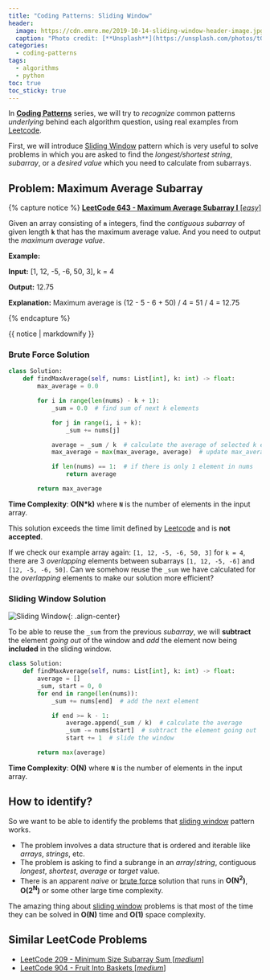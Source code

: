 ```yaml
---
title: "Coding Patterns: Sliding Window"
header:
  image: https://cdn.emre.me/2019-10-14-sliding-window-header-image.jpg
  caption: "Photo credit: [**Unsplash**](https://unsplash.com/photos/tGm0O_ePW6w)"
categories:
  - coding-patterns
tags:
  - algorithms
  - python
toc: true
toc_sticky: true
---
```


In **[Coding Patterns](https://emre.me/categories/#coding-patterns)** series, we will try to *recognize* common patterns *underlying* behind each algorithm question, using real examples from [Leetcode](https://leetcode.com/).

First, we will introduce [Sliding Window](https://emre.me/coding-patterns/sliding-window/) pattern which is very useful to solve problems in which you are asked to find the *longest/shortest string*, *subarray*, or a *desired value* which you need to calculate from subarrays.

## Problem: Maximum Average Subarray ##

{% capture notice %}
[**LeetCode 643 - Maximum Average Subarray I** [*easy*]](https://leetcode.com/problems/maximum-average-subarray-i/)

Given an array consisting of **`n`** integers, find the *contiguous subarray* of given length **`k`** that has the maximum average value. And you need to output the *maximum average value*.

**Example:**

**Input:** [1, 12, -5, -6, 50, 3], k = 4

**Output:** 12.75

**Explanation:** Maximum average is (12 - 5 - 6 + 50) / 4 = 51 / 4 = 12.75

{% endcapture %}

<div class="notice--info">
  {{ notice | markdownify }}
</div>

### Brute Force Solution ###

```python
class Solution:
    def findMaxAverage(self, nums: List[int], k: int) -> float:
        max_average = 0.0

        for i in range(len(nums) - k + 1):
            _sum = 0.0  # find sum of next k elements

            for j in range(i, i + k):
                _sum += nums[j]

            average = _sum / k  # calculate the average of selected k elements
            max_average = max(max_average, average)  # update max_average

            if len(nums) == 1:  # if there is only 1 element in nums
                return average

        return max_average
```

**Time Complexity**: **O(N*k)** where **`N`** is the number of elements in the input array. 

This solution exceeds the time limit defined by [Leetcode](https://leetcode.com/) and is **not accepted**.

If we check our example array again: `[1, 12, -5, -6, 50, 3]` for `k = 4`, there are 3 *overlapping* elements between subarrays `[1, 12, -5, -6]` and `[12, -5, -6, 50]`. Can we somehow reuse the `_sum` we have calculated for the *overlapping* elements to make our solution more efficient?

### Sliding Window Solution ###

![Sliding Window](https://cdn.emre.me/2019-10-14-sliding-window.png){: .align-center}

To be able to reuse the `_sum` from the previous *subarray*, we will **subtract** the element *going out* of the window and *add* the element now being **included** in the sliding window.

```python
class Solution:
    def findMaxAverage(self, nums: List[int], k: int) -> float:
        average = []
        _sum, start = 0, 0
        for end in range(len(nums)):
            _sum += nums[end]  # add the next element

            if end >= k - 1:
                average.append(_sum / k)  # calculate the average
                _sum -= nums[start]  # subtract the element going out
                start += 1  # slide the window

        return max(average)
```

**Time Complexity**: **O(N)** where **`N`** is the number of elements in the input array.

## How to identify? ##
So we want to be able to identify the problems that [sliding window](https://emre.me/coding-patterns/sliding-window/) pattern works.

* The problem involves a data structure that is ordered and iterable like *arrays*, *strings*, etc.
* The problem is asking to find a subrange in an *array*/*string*, contiguous *longest*, *shortest*, *average* or *target* value.
* There is an apparent *naive* or [brute force](#brute-force-solution) solution that runs in **O(N<sup>2</sup>)**, **O(2<sup>N</sup>)** or some other large time complexity.

The amazing thing about [sliding window](https://emre.me/coding-patterns/sliding-window/) problems is that most of the time they can be solved in **O(N)** time and **O(1)** space complexity.

## Similar LeetCode Problems ##

* [LeetCode 209 - Minimum Size Subarray Sum [*medium*]](https://leetcode.com/problems/minimum-size-subarray-sum/)
* [LeetCode 904 - Fruit Into Baskets [*medium*]](https://leetcode.com/problems/fruit-into-baskets/)
